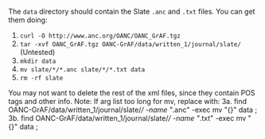The `data` directory should contain the Slate `.anc` and `.txt` files. You can get them doing:
  1. `curl -O http://www.anc.org/OANC/OANC_GrAF.tgz`
  2. `tar -xvf OANC_GrAF.tgz OANC-GrAF/data/written_1/journal/slate/` (Untested)
  3. `mkdir data`
  4. `mv slate/*/*.anc slate/*/*.txt data`
  5. `rm -rf slate`

You may not want to delete the rest of the xml files, since they contain POS tags and other info.
Note: If arg list too long for mv, replace with:
  3a. find OANC-GrAF/data/written_1/journal/slate/*/ -name "*.anc" -exec mv "{}" data \;
  3b. find OANC-GrAF/data/written_1/journal/slate/*/ -name "*.txt" -exec mv "{}" data \;
